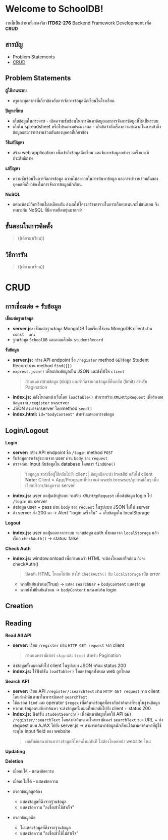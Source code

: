 # Welcome to SchoolDB!

งานนี้เป็นส่วนหนึ่งของวิชา **ITD62-276** Backend Framework Development เพื่อ **CRUD**
## **สารบัญ**
* Problem Statements
* [CRUD](#CRUD)

## Problem Statements
**ผู้ใช้งานระบบ**
* ครูและบุคลากรที่เกี่ยวข้องกับการจัดการข้อมูลนักเรียนในโรงเรียน

**ปัญหาที่พบ**
* เก็บข้อมูลในกระดาษ - เกิดความซับซ้อนในการค้นหาข้อมูลและการจัดการข้อมูลที่ไม่เป็นระบบ
* เก็บใน spreadsheet หรือโปรแกรมประมวลผล - เกิดข้อจำกัดเรื่องความสะดวกในการเข้าถึงข้อมูลและการทำงานร่วมกันของบุคคลที่เกี่ยวข้อง

**วิธีแก้ปัญหา**
* สร้าง web application เพื่อเข้าถึงข้อมูลนักเรียน และจัดการข้อมูลอย่างรวดเร็วและมีประสิทธิภาพ

**แก้ปัญหา**
* ความซับซ้อนในการจัดการข้อมูล ความไม่สะดวกในการค้นหาข้อมูล และการทำงานร่วมกันของบุคคลที่เกี่ยวข้องในการจัดการข้อมูลนักเรียน

**NoSQL**
* แต่ละห้องมีวิชาเรียนไม่เหมือนกัน ส่งผลให้โครงสร้างตารางในการเก็บคะแนนจะไม่แน่นอน จึงเหมาะกับ NoSQL ที่มีความยืดหยุ่นมากกว่า

## ขั้นตอนในการติดตั้ง
>((เดี๋ยวมาเขียน))

## วิธีการรัน
>((เดี๋ยวมาเขียน))

# CRUD
## การเชื่อมต่อ + รับข้อมูล
**เชื่อมต่อฐานข้อมูล** 
* **server.js:** เชื่อมต่อฐานข้อมูล MongoDB โดยเรียกใช้งาน MongoDB client ผ่าน `const  uri`
* ฐานข้อมูล `SchoolDB` และคอลเล็กชัน `studentRecord`

**รับข้อมูล**
* **server.js:** สร้าง API endpoint ชื่อ `/register` method `GET`ข้อมูล Student Record ผ่าน method `find({})`
* `express.json()` เพื่อแปลงข้อมูลเป็น JSON และส่งไปให้ `client`
	> กำหนดการข้ามข้อมูล (skip) และจำกัดจำนวนข้อมูลที่คืนกลับ (limit) สำหรับ Pagination
* **index.js:** หลังโหลดหน้าเว็บโดย `loadTable()` ทำการสร้าง `XMLHttpRequest` เพื่อร้องขอข้อมูลจาก `/register` บนserver
* JSON ส่งมาจากserver โดยmethod `send()`
* **index.html:** `id="bodyContent"` สำหรับแสดงตารางข้อมูล

## Login/Logout
**Login**
* **server:** สร้าง API endpoint ชื่อ `/login` method `POST`
* รับข้อมูลการเข้าสู่ระบบจาก user ผ่าน `body` ของ `request`
* ตรวจสอบ Input กับข้อมูลใน database โดยการ `findOne()`
	>ข้อมูลถูก จะส่งชื่อผู้ใช้กลับไปยัง client | ข้อมูลผิดจะส่ง Invalid กลับไป client
		**Note:** Client = App/Programที่ทำงานผ่านweb browser/อุปกรณ์อื่นๆ เพื่อเรียกบริการ/ข้อมูลจาก server
* **index.js:** user กดปุ่มเข้าสู่ระบบ จะสร้าง `XMLHttpRequest` เพื่อส่งข้อมูล login ไป `/login` บน server
* ส่งข้อมูล user + pass ผ่าน `body` ของ `request` ในรูปแบบ JSON ไปให้ server
* ถ้า server ส่ง 200 มา -> Alert "login เสร็จสิ้น" + เก็บข้อมูลใน localStorage

**Logout**
* **index.js:** user กดปุ่มออกจากระบบ จะลบข้อมูล auth ทั้งหมดจาก `localStorage` แล้วเรียก `checkAuth()` -> status: false

**Check Auth**
* **index.js:** window.onload เพื่อกำหนดว่า HTML จะต้องโหลดเสร็จก่อน ถึงจะ checkAuth()
	> ป้องกัน HTML โหลดไม่ทัน ทำให้ `checkAuth()` กับ `localStorage` เป็น error
	* หากยืนยันตัวตน(True) -> แสดง `searchBar` + `bodyContent` แสดงข้อมูล
	* หากยังไม่ยืนยันตัวตน -> `bodyContent` แสดงฟอร์ม login
	
## Creation
>
## Reading
**Read All API**
* **server:** เรียก `/register` ผ่าน `HTTP GET request` จาก client
	> กำหนดพารามิเตอร์ `skip` และ `limit` สำหรับ Pagination
* ส่งข้อมูลทั้งหมดกลับไป client ในรูปแบบ JSON พร้อม status 200
* **index.js:** ใช้ฟังก์ชัน `loadTable()` โหลดข้อมูลทั้งหมด web ถูกโหลด

**Search API**
* **server:** เรียก API `/register/:searchText` ผ่าน `HTTP GET request` จาก client โดยส่งคำค้นหามาในพารามิเตอร์ `searchText`
* ใช้เมธอด `find` และ operator `$regex` เพื่อค้นหาข้อมูลที่ตรงกับคำค้นหาที่ระบุในฐานข้อมูล
* หากพบข้อมูลตรงกับคำค้นหา จะส่งข้อมูลทั้งหมดที่พบกลับไปยัง client + status 200
* **index.js:** ฟังก์ชัน `studentSearch()` เพื่อค้นหาข้อมูลโดยใช้ API `GET /register/:searchText` โดยส่งคำค้นหามาในพารามิเตอร์ `searchText` ของ URL + ส่ง request แบบ AJAX ไปยัง server.js -> สามารถค้นหาข้อมูลนักเรียนได้ตามคำค้นหาที่ผู้ใช้ระบุใน input field ของ website
	> ผลลัพธ์แสดงผ่านตารางข้อมูลที่โหลดใหม่ทันที ไม่ต้องโหลดหน้า website ใหม่

**Updating**
>
 **Deletion**
 - เมื่อลบได้ - แสดงข้อความ
 - เมื่อลบไม่ได้ - แสดงข้อความ
 
 - กรอกข้อมูลถูกต้อง
	 - แสดงข้อมูลที่ดึงจากฐานข้อมูล
	 - แสดงข้อความ "ลงชื่อเข้าใช้สำเร็จ"
 - กรอกข้อมูลผิด
	 - ไม่แสดงข้อมูลที่ดึงจากฐานข้อมูล
	 - แสดงข้อความ "ลงชื่อเข้าใช้ไม่สำเร็จ"
